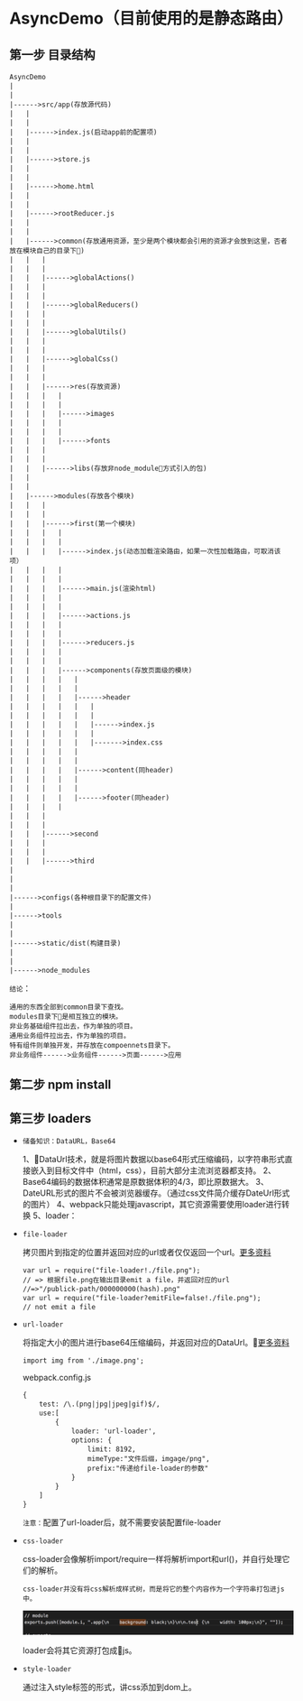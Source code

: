 # AsyncDemo（目前使用的是静态路由）
## 第一步 目录结构
	AsyncDemo
	|
	|
	|------>src/app(存放源代码)
	|	|
	|	|
	|	|------>index.js(启动app前的配置项)
	|	|
	|	|
	|	|------>store.js
	|	|
	|	|
	|	|------>home.html
	|	|
	|	|
	|	|------>rootReducer.js
	|	|
	|	|
	|	|------>common(存放通用资源，至少是两个模块都会引用的资源才会放到这里，否者放在模块自己的目录下)
	|	|	|
	|	|	|
	|	|	|------>globalActions()
	|	|	|
	|	|	|
	|	|	|------>globalReducers()
	|	|	|
	|	|	|
	|	|	|------>globalUtils()
	|	|	|
	|	|	|
	|	|	|------>globalCss()
	|	|	|
	|	|	|
	|	|	|------>res(存放资源)
	|	|	|	|
	|	|	|	|
	|	|	|	|------>images
	|	|	|	|
	|	|	|	|
	|	|	|	|------>fonts
	|	|	|
	|	|	|
	|	|	|------>libs(存放非node_module方式引入的包)
	|	|
	|	|
	|	|------>modules(存放各个模块)
	|	|	|
	|	|	|
	|	|	|------>first(第一个模块)
	|	|	|	|
	|	|	|	|
	|	|	|	|------>index.js(动态加载渲染路由，如果一次性加载路由，可取消该项）
	|	|	|	|
	|	|	|	|
	|	|	|	|------>main.js(渲染html)
	|	|	|	|
	|	|	|	|
	|	|	|	|------>actions.js
	|	|	|	|
	|	|	|	|
	|	|	|	|------>reducers.js
	|	|	|	|
	|	|	|	|
	|	|	|	|------>components(存放页面级的模块)
	|	|	|	|	|
	|	|	|	|	|
	|	|	|	|	|------>header
	|	|	|	|	|	|
	|	|	|	|	|	|
	|	|	|	|	|	|------>index.js
	|	|	|	|	|	|
	|	|	|	|	|	|------->index.css
	|	|	|	|	|
	|	|	|	|	|
	|	|	|	|	|------>content(同header)
	|	|	|	|	|
	|	|	|	|	|
	|	|	|	|	|------>footer(同header)
	|	|	|	|
	|	|	|
	|	|	|
	|	|	|------>second
	|	|	|
	|	|	|
	|	|	|------>third
	|
	|
	|
	|------>configs(各种根目录下的配置文件)
	|
	|------>tools
	|
	|
	|------>static/dist(构建目录)
	|
	|
	|------>node_modules

`结论`：

	通用的东西全部到common目录下查找。
	modules目录下是相互独立的模块。
	非业务基础组件拉出去，作为单独的项目。
	通用业务组件拉出去，作为单独的项目。
	特有组件则单独开发，并存放在compoennets目录下。
	非业务组件------>业务组件------>页面------>应用


## 第二步 npm install

## 第三步 loaders
* `储备知识：DataURL，Base64`

	1、DataUrl技术，就是将图片数据以base64形式压缩编码，以字符串形式直接嵌入到目标文件中（html，css），目前大部分主流浏览器都支持。
	2、Base64编码的数据体积通常是原数据体积的4/3，即比原数据大。
	3、DateURL形式的图片不会被浏览器缓存。（通过css文件简介缓存DateUrl形式的图片）
	4、webpack只能处理javascript，其它资源需要使用loader进行转换
	5、loader：
* `file-loader`
	
	拷贝图片到指定的位置并返回对应的url或者仅仅返回一个url。[更多资料](https://github.com/webpack-contrib/file-loader)
	```
	var url = require("file-loader!./file.png");
	// => 根据file.png在输出目录emit a file，并返回对应的url
	//=>"/publick-path/000000000(hash).png"
	var url = require("file-loader?emitFile=false!./file.png");
	// not emit a file
	```
* `url-loader`

	将指定大小的图片进行base64压缩编码，并返回对应的DataUrl。[更多资料](https://github.com/webpack-contrib/url-loader)
	```
	import img from './image.png';
	```
	webpack.config.js
	```
	{
		test: /\.(png|jpg|jpeg|gif)$/,
		use:[
			{
				loader: 'url-loader',
				options: {
					limit: 8192,
					mimeType:"文件后缀，imgage/png",
					prefix:"传递给file-loader的参数"
				}
			}
		]
	}
	```
	`注意：`配置了url-loader后，就不需要安装配置file-loader
* `css-loader`

	css-loader会像解析import/require一样将解析import和url()，并自行处理它们的解析。

	`css-loader并没有将css解析成样式树，而是将它的整个内容作为一个字符串打包进js中。`

	![css-loader](./app/common/res/images/css-loader.jpeg)

	loader会将其它资源打包成js。
* `style-loader`

	通过注入style标签的形式，讲css添加到dom上。
	
